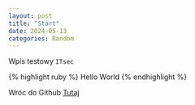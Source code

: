 ```yaml
---
layout: post
title: "Start"
date: 2024-05-13
categories: Random
---
```

Wpis testowy `ITsec`

{% highlight ruby %}
Hello World
{% endhighlight %}

Wróc do Github [Tutaj][Tutaj-1]

[Tutaj-1]: https://github.com/pjoterkrk69/
